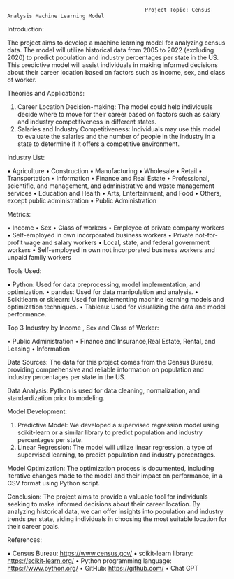                                                 Project Topic: Census Analysis Machine Learning Model
Introduction: 

The project aims to develop a machine learning model for analyzing census data. The model will utilize historical data from 2005 to 2022 (excluding 2020) to predict population and industry percentages per state in the US. This predictive model will assist individuals in making informed decisions about their career location based on factors such as income, sex, and class of worker.

Theories and Applications:

1.	Career Location Decision-making: The model could help individuals decide where to move for their career based on factors such as salary and industry competitiveness in different states.
2.	Salaries and Industry Competitiveness: Individuals may use this model to evaluate the salaries and the number of people in the industry in a state to determine if it offers a competitive environment.

Industry List:

•	Agriculture
•	Construction
•	Manufacturing
•	Wholesale
•	Retail
•	Transportation
•	Information
•	Finance and Real Estate
•	Professional, scientific, and management, and administrative and waste management services
•	Education and Health
•	Arts, Entertainment, and Food
•	Others, except public administration
•	Public Administration

Metrics:

•	Income
•	Sex
•	Class of workers
•	Employee of private company workers
•	Self-employed in own incorporated business workers
•	Private not-for-profit wage and salary workers
•	Local, state, and federal government workers
•	Self-employed in own not incorporated business workers and unpaid family workers


Tools Used:

•	Python: Used for data preprocessing, model implementation, and optimization.
•	pandas: Used for data manipulation and analysis.
•	Scikitlearn or sklearn: Used for implementing machine learning models and optimization techniques.
•	Tableau: Used for visualizing the data and model performance.

Top 3 Industry by Income , Sex and Class of Worker:

•	Public Administration
•	Finance and Insurance,Real Estate, Rental, and Leasing
•	Information

Data Sources: 
The data for this project comes from the Census Bureau, providing comprehensive and reliable information on population and industry percentages per state in the US.

Data Analysis: 
Python is used for data cleaning, normalization, and standardization prior to modeling. 

Model Development:
1.	Predictive Model: We developed a supervised regression model using scikit-learn or a similar library to predict population and industry percentages per state.
2.	Linear Regression: The model will utilize linear regression, a type of supervised learning, to predict population and industry percentages.

Model Optimization: 
The optimization process is documented, including iterative changes made to the model and their impact on performance, in a CSV format using Python script.

Conclusion:
The project aims to provide a valuable tool for individuals seeking to make informed decisions about their career location. By analyzing historical data, we can offer insights into population and industry trends per state, aiding individuals in choosing the most suitable location for their career goals.

References:

•	Census Bureau: https://www.census.gov/
•	scikit-learn library: https://scikit-learn.org/
•	Python programming language: https://www.python.org/
•	GitHub: https://github.com/
•	Chat GPT

